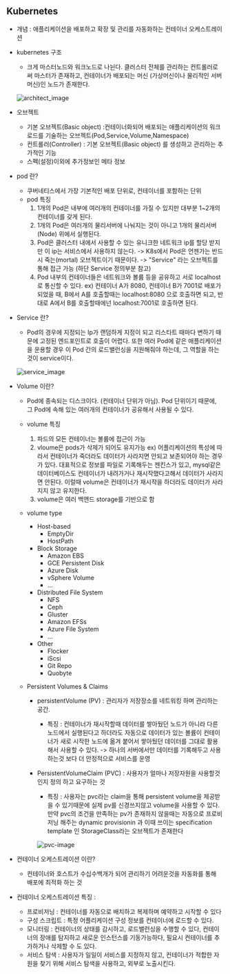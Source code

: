 ##  Kubernetes
* 개념 : 애플리케이션을 배포하고 확장 및 관리를 자동화하는 컨테이너 오케스트레이션


* kubernetes 구조
     * 크게 마스터노드와 워크노드로 나뉜다. 클러스터 전체를 관리하는 컨트롤러로써 마스터가 존재하고, 컨테이너가 배포되는 머신 (가상머신이나 물리적인 서버머신)인 노드가 존재한다.
     
     ![architect_image](https://github.com/yonwon01/TIL/blob/master/image/architect_image.png)
* 오브젝트
     * 기본 오브젝트(Basic object) :컨테이너화되어 배포되는 애플리케이션의 워크로드를 기술하는 오브젝트(Pod,Service,Volume,Namespace)
     * 컨트롤러(Controller) : 기본 오브젝트(Basic object) 를 생성하고 관리하는 추가적인 기능
     * 스펙(설정)이외에 추가정보인 메타 정보

*  pod 란?
     * 쿠버네티스에서 가장 기본적인 배포 단위로, 컨테이너를 포함하는 단위
     - pod 특징
          1) 1개의 Pod은 내부에 여러개의 컨테이너를 가질 수 있지만 대부분 1~2개의 컨테이너를 갖게 된다.
          2) 1개의 Pod은 여러개의 물리서버에 나눠지는 것이 아니고 1개의 물리서버(Node) 위에서 실행된다.
          3) Pod은 클러스터 내에서 사용할 수 있는 유니크한 네트워크 ip를 할당 받지만 이 ip는 서비스에서 사용하지 않는다. -> K8s에서 Pod은 언젠가는 반드시 죽는(mortal) 오브젝트이기 때문이다. -> "Service" 라는 오브젝트를 통해 접근 가능 (하단 Service 정의부분 참고)
          4) Pod 내부의 컨테이너들은 네트워크와 볼륨 등을 공유하고 서로 localhost로 통신할 수 있다. ex)  컨테이너 A가 8080, 컨테이너 B가 7001로 배포가 되었을 때, B에서 A를 호출할때는 localhost:8080 으로 호출하면 되고, 반대로 A에서 B를 호출할때에넌 localhost:7001로 호출하면 된다.
          
*  Service 란?
     * Pod의 경우에 지정되는 Ip가 랜덤하게 지정이 되고 리스타트 때마다 변하기 때문에 고정된 엔드포인트로 호출이 어렵다. 또한 여러 Pod에 같은 애플리케이션을 운용할 경우 이 Pod 간의 로드밸런싱을 지원해줘야 하는데, 그 역할을 하는 것이 service이다.
     
   ![service_image](https://github.com/yonwon01/TIL/blob/master/image/service_image.png)

*  Volume 이란?
     * Pod에 종속되는 디스크이다. (컨테이너 단위가 아님). Pod 단위이기 때문에, 그 Pod에 속해 있는 여러개의 컨테이너가 공유해서 사용될 수 있다.
     - volume 특징
          1) 파드의 모든 컨테이너는 볼륨에 접근이 가능
          2) vloume은 pods가 삭제가 되어도 유지가능 ex) 어플리케이션의 특성에 따라서 컨테이너가 죽더라도 데이터가 사라지면 안되고 보존되어야 하는 경우가 있다. 대표적으로 정보를 파일로 기록해두는 젠킨스가 있고, mysql같은 데이터베이스도 컨테이너가 내려가거나 재시작했다고해서 데이터가 사라지면 안된다. 이럴때 volume은 컨테이너가 재시작을 하더라도 데이터가 사라지지 않고 유지한다.
          3) volume은 여러 백앤드 storage를 기반으로 함
     - volume type
        * Host-based
            * EmptyDir
            * HostPath
        * Block Storage
            * Amazon EBS
            * GCE Persistent Disk
            * Azure Disk
            * vSphere Volume
            * ...
        * Distributed File System
            * NFS
            * Ceph
            * Gluster
            * Amazon EFSs
            * Azure File System
            * ...
        * Other
            * Flocker
            * iScsi
            * Git Repo
            * Quobyte
            
     - Persistent Volumes & Claims
        * persistentVolume (PV) : 관리자가 저장장소를 네트워킹 하며 관리하는 공간. 
            * 특징 : 컨테이너가 재시작할때 데이터를 쌓아뒀던 노드가 아니라 다른 노드에서 실행된다고 하더라도 자동으로 데이터가 있는 볼륨이 컨테이너가 새로 시작한 노드에 옮겨 붙어서 쌓아뒀던 데이터를 그대로 활용해서 사용할 수 있다. -> 하나의 서버에서만 데이터를 기록해두고 사용하는것 보다 더 안정적으로 서비스를 운영

        * PersistentVolumeClaim (PVC) : 사용자가 얼마나 저장자원을 사용할것인지 정의 하고 요구하는 것 
            * 특징 : 사용자는 pvc라는 claim을 통해 persistent volume을 제공받을 수 있기때문에 실제 pv를 신경쓰지않고 volume을 사용할 수 있다. 만약 pvc의 조건을 만족하는 pv가 존재하지 않을때는 자동으로 프로비저닝 해주는 dynamic provisionin 과 이때 쓰이는 specification template 인 StorageClass라는 오브젝트가 존재한다
            
            ![pvc-image](https://github.com/yonwon01/TIL/blob/master/image/pvc-image.png)



* 컨테이너 오케스트레이션 이란? 
    * 컨테이너와 호스트가 수십수백개가 되어 관리하기 어려운것을 자동화를 통해 배포에 최적화 하는 것
      
* 컨테이너 오케스트레이션 특징 :
    * 프로비저닝 : 컨테이너를 자동으로 배치하고 복제하며 예약하고 시작할 수 있다
    * 구성 스크립트 : 특정 어플리케이션 구성 정보를 컨테이너에 로드할 수 있다.
    * 모니터링 : 컨테이너의 상태를 감시하고, 로드밸런싱을 수행할 수 있다, 컨테이너의 장애를 탐지하고 새로운 인스턴스를 기동가능하다, 필요시 컨테이너를 추가하거나 삭제할 수 도 있다.
    * 서비스 탐색 : 사용자가 일일이 서비스를 지정하지 않고, 컨테이너가 적합한 자원을 찾기 위해 서비스 탐색을 사용하고, 외부로 노출시킨다.
    


    

      
